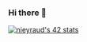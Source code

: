 ### Hi there 👋

[![nieyraud's 42 stats](https://badge42.vercel.app/api/v2/cl4shswhy006609jmm7nc9fh9/stats?cursusId=21&coalitionId=48)](https://github.com/JaeSeoKim/badge42)

<!--
**Harthann/Harthann** is a ✨ _special_ ✨ repository because its `README.md` (this file) appears on your GitHub profile.

Here are some ideas to get you started:

- 🔭 I’m currently working on ...
- 🌱 I’m currently learning ...
- 👯 I’m looking to collaborate on ...
- 🤔 I’m looking for help with ...
- 💬 Ask me about ...
- 📫 How to reach me: ...
- 😄 Pronouns: ...
- ⚡ Fun fact: ...
-->
